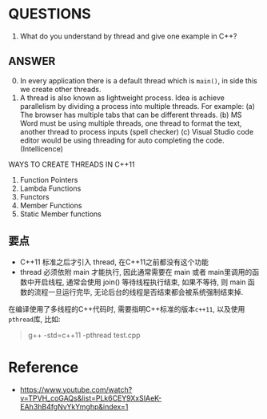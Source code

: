 # QUESTIONS
1. What do you understand by thread and give one example in C++?

## ANSWER
0. In every application there is a default thread which is `main()`, in side this we create other threads.
1. A thread is also known as lightweight process. Idea is achieve parallelism by dividing a process into multiple threads. 
   For example:
   (a) The browser has multiple tabs that can be different threads. 
   (b) MS Word must be using multiple threads, one thread to format the text, another thread to process inputs (spell checker)
   (c) Visual Studio code editor would be using threading for auto completing the code. (Intellicence)

WAYS TO CREATE THREADS IN C++11
1. Function Pointers
2. Lambda Functions
3. Functors
4. Member Functions
5. Static Member functions

## 要点
- C++11 标准之后才引入 thread, 在C++11之前都没有这个功能
- thread 必须依附 main 才能执行, 因此通常需要在 main 或者 main里调用的函数中开启线程, 通常会使用 join() 等待线程执行结束, 如果不等待, 则 main 函数的流程一旦运行完毕, 无论后台的线程是否结束都会被系统强制结束掉.


在编译使用了多线程的C++代码时, 需要指明C++标准的版本`c++11`, 以及使用 `pthread`库, 比如:
> g++ -std=c++11 -pthread   test.cpp 

# Reference
- https://www.youtube.com/watch?v=TPVH_coGAQs&list=PLk6CEY9XxSIAeK-EAh3hB4fgNvYkYmghp&index=1
